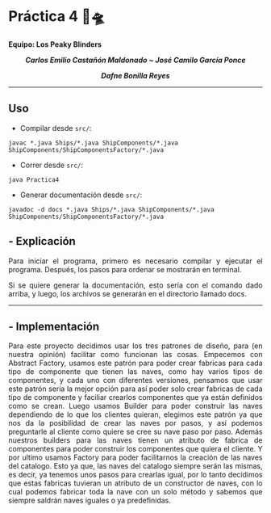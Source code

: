 # **Práctica 4** 🚀🛸

**Equipo: Los Peaky Blinders**

***<p style="text-align: center;">Carlos Emilio Castañón Maldonado   ~ José Camilo García Ponce  </p>***

***<p style="text-align: center;"> Dafne Bonilla Reyes </p>***


---

## **Uso**

- Compilar desde `src/`:

```
javac *.java Ships/*.java ShipComponents/*.java ShipComponents/ShipComponentsFactory/*.java
```

- Correr desde `src/`:

```
java Practica4
```

- Generar documentación desde `src/`:

```
javadoc -d docs *.java Ships/*.java ShipComponents/*.java ShipComponents/ShipComponentsFactory/*.java
```

## **- Explicación**

<div align="justify">
Para iniciar el programa, primero es necesario compilar y ejecutar el programa. Después, los pasos para ordenar se mostrarán en terminal. 
        
Si se quiere generar la documentación, esto sería con el comando dado arriba, y luego, los archivos se generarán en el directorio llamado docs.
</div>

---

## **- Implementación**

<div align="justify">
Para este proyecto decidimos usar los tres patrones de diseño, para (en nuestra opinión) facilitar como funcionan las cosas. 
Empecemos con Abstract Factory, usamos este patrón para poder crear fabricas para cada tipo de componente que tienen las naves, como hay varios tipos de componentes, y cada uno con diferentes versiones, pensamos que usar este patrón seria la mejor opción para así poder solo crear fabricas de cada tipo de componente y faciliar crearlos componentes que ya están definidos como se crean. 
Luego usamos Builder para poder construir las naves dependiendo de lo que los clientes quieran, elegimos este patrón ya que nos da la posibilidad de crear las naves por pasos, y así podemos preguntarle al cliente como quiere se cree su nave paso por paso. Además nuestros builders para las naves tienen un atributo de fabrica de componentes para poder construir los componentes que quiera el cliente. 
Y por ultimo usamos Factory para poder facilitarnos la creación de las naves del catalogo. Esto ya que, las naves del catalogo siempre serán las mismas, es decir, ya tenemos unos pasos para crearlas igual, por lo tanto decidimos que estas fabricas tuvieran un atributo de un constructor de naves, con lo cual podemos fabricar toda la nave con un solo método y sabemos que siempre saldrán naves iguales o ya predefinidas.

</div>
